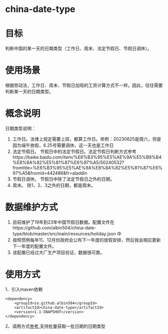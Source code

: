 # china-date-type

# 目标
判断中国的某一天的日期类型（工作日、周末、法定节假日、节假日调休）。

# 使用场景
根据劳动法，工作日、周末、节假日加班的工资计算方式不一样。因此，往往需要判断某一天的日期类型。

# 概念说明
日期类型说明：
1. 工作日。法律上规定需要上班，都算工作日。举例：20230625是周六，但是因为端午放假，6.25号需要调休，这一天也是工作日
2. 法定节假日。 节假日中的法定节假日。法定节假日判断方式参考https://baike.baidu.com/item/%E6%B3%95%E5%AE%9A%E5%B9%B4%E8%8A%82%E5%81%87%E6%97%A5/50240532?fromtitle=%E6%B3%95%E5%AE%9A%E8%8A%82%E5%81%87%E6%97%A5&fromid=442486&fr=aladdin
3. 节假日调休。 节假日中除了法定节假日之外的日期。
4. 周末。 除1、2、3之外的日期，都是周末。


# 数据维护方式
1. 目前维护了19年到23年中国节假日数据。配置文件在https://github.com/albin504/china-date-type/blob/master/src/main/resources/holiday.json 中
2. 按照惯例每年11、12月份政府会公布下一年度的放假安排，然后我会相应更新下一年度的配置文件。
3. 该配置已经过大厂生产项目验证，数据很可靠。

# 使用方式
1、引入maven依赖
```
<dependency>
    <groupId>io.github.albin504</groupId>
    <artifactId>china-date-type</artifactId>
    <version>1.1-SNAPSHOT</version>
</dependency>
```

2、调用方式[参考](https://github.com/albin504/china-date-type/blob/master/src/test/java/DateTypeServiceTest.java),支持批量获取一批日期的日期类型

